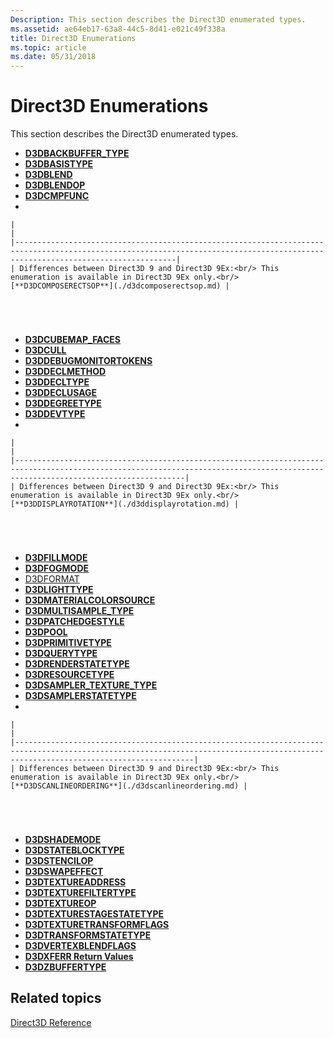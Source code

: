 ```yaml
---
Description: This section describes the Direct3D enumerated types.
ms.assetid: ae64eb17-63a8-44c5-8d41-e021c49f338a
title: Direct3D Enumerations
ms.topic: article
ms.date: 05/31/2018
---
```


# Direct3D Enumerations

This section describes the Direct3D enumerated types.

-   [**D3DBACKBUFFER\_TYPE**](./d3dbackbuffer-type.md)
-   [**D3DBASISTYPE**](./d3dbasistype.md)
-   [**D3DBLEND**](./d3dblend.md)
-   [**D3DBLENDOP**](./d3dblendop.md)
-   [**D3DCMPFUNC**](./d3dcmpfunc.md)
-   

    |                                                                                                                                                                                |
    |--------------------------------------------------------------------------------------------------------------------------------------------------------------------------------|
    | Differences between Direct3D 9 and Direct3D 9Ex:<br/> This enumeration is available in Direct3D 9Ex only.<br/>[**D3DCOMPOSERECTSOP**](./d3dcomposerectsop.md) |

    

     

-   [**D3DCUBEMAP\_FACES**](./d3dcubemap-faces.md)
-   [**D3DCULL**](./d3dcull.md)
-   [**D3DDEBUGMONITORTOKENS**](./d3ddebugmonitortokens.md)
-   [**D3DDECLMETHOD**](./d3ddeclmethod.md)
-   [**D3DDECLTYPE**](./d3ddecltype.md)
-   [**D3DDECLUSAGE**](./d3ddeclusage.md)
-   [**D3DDEGREETYPE**](./d3ddegreetype.md)
-   [**D3DDEVTYPE**](./d3ddevtype.md)
-   

    |                                                                                                                                                                                  |
    |----------------------------------------------------------------------------------------------------------------------------------------------------------------------------------|
    | Differences between Direct3D 9 and Direct3D 9Ex:<br/> This enumeration is available in Direct3D 9Ex only.<br/>[**D3DDISPLAYROTATION**](./d3ddisplayrotation.md) |

    

     

-   [**D3DFILLMODE**](./d3dfillmode.md)
-   [**D3DFOGMODE**](./d3dfogmode.md)
-   [D3DFORMAT](d3dformat.md)
-   [**D3DLIGHTTYPE**](./d3dlighttype.md)
-   [**D3DMATERIALCOLORSOURCE**](./d3dmaterialcolorsource.md)
-   [**D3DMULTISAMPLE\_TYPE**](./d3dmultisample-type.md)
-   [**D3DPATCHEDGESTYLE**](./d3dpatchedgestyle.md)
-   [**D3DPOOL**](./d3dpool.md)
-   [**D3DPRIMITIVETYPE**](./d3dprimitivetype.md)
-   [**D3DQUERYTYPE**](./d3dquerytype.md)
-   [**D3DRENDERSTATETYPE**](./d3drenderstatetype.md)
-   [**D3DRESOURCETYPE**](./d3dresourcetype.md)
-   [**D3DSAMPLER\_TEXTURE\_TYPE**](./d3dsampler-texture-type.md)
-   [**D3DSAMPLERSTATETYPE**](./d3dsamplerstatetype.md)
-   

    |                                                                                                                                                                                    |
    |------------------------------------------------------------------------------------------------------------------------------------------------------------------------------------|
    | Differences between Direct3D 9 and Direct3D 9Ex:<br/> This enumeration is available in Direct3D 9Ex only.<br/>[**D3DSCANLINEORDERING**](./d3dscanlineordering.md) |

    

     

-   [**D3DSHADEMODE**](./d3dshademode.md)
-   [**D3DSTATEBLOCKTYPE**](./d3dstateblocktype.md)
-   [**D3DSTENCILOP**](./d3dstencilop.md)
-   [**D3DSWAPEFFECT**](./d3dswapeffect.md)
-   [**D3DTEXTUREADDRESS**](./d3dtextureaddress.md)
-   [**D3DTEXTUREFILTERTYPE**](./d3dtexturefiltertype.md)
-   [**D3DTEXTUREOP**](./d3dtextureop.md)
-   [**D3DTEXTURESTAGESTATETYPE**](./d3dtexturestagestatetype.md)
-   [**D3DTEXTURETRANSFORMFLAGS**](./d3dtexturetransformflags.md)
-   [**D3DTRANSFORMSTATETYPE**](./d3dtransformstatetype.md)
-   [**D3DVERTEXBLENDFLAGS**](./d3dvertexblendflags.md)
-   [**D3DXFERR Return Values**](./d3dxferr-return-values.md)
-   [**D3DZBUFFERTYPE**](./d3dzbuffertype.md)

## Related topics

<dl> <dt>

[Direct3D Reference](dx9-graphics-reference-d3d.md)
</dt> </dl>

 

 